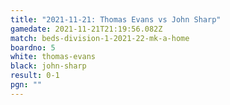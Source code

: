 ```yaml
---
title: "2021-11-21: Thomas Evans vs John Sharp"
gamedate: 2021-11-21T21:19:56.082Z
match: beds-division-1-2021-22-mk-a-home
boardno: 5
white: thomas-evans
black: john-sharp
result: 0-1
pgn: ""
---
```

